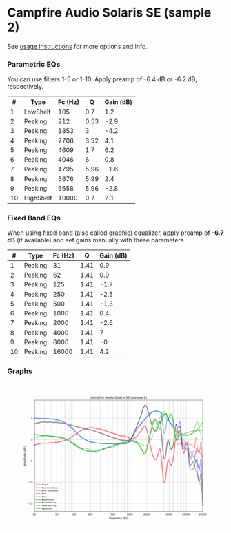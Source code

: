 # Campfire Audio Solaris SE (sample 2)
See [usage instructions](https://github.com/jaakkopasanen/AutoEq#usage) for more options and info.

### Parametric EQs
You can use filters 1-5 or 1-10. Apply preamp of -6.4 dB or -6.2 dB, respectively.

|   # | Type      |   Fc (Hz) |    Q |   Gain (dB) |
|-----|-----------|-----------|------|-------------|
|   1 | LowShelf  |       105 | 0.7  |         1.2 |
|   2 | Peaking   |       212 | 0.53 |        -2.9 |
|   3 | Peaking   |      1853 | 3    |        -4.2 |
|   4 | Peaking   |      2706 | 3.52 |         4.1 |
|   5 | Peaking   |      4609 | 1.7  |         6.2 |
|   6 | Peaking   |      4046 | 6    |         0.8 |
|   7 | Peaking   |      4795 | 5.96 |        -1.6 |
|   8 | Peaking   |      5676 | 5.99 |         2.4 |
|   9 | Peaking   |      6658 | 5.96 |        -2.8 |
|  10 | HighShelf |     10000 | 0.7  |         2.1 |

### Fixed Band EQs
When using fixed band (also called graphic) equalizer, apply preamp of **-6.7 dB** (if available) and set gains manually with these parameters.

|   # | Type    |   Fc (Hz) |    Q |   Gain (dB) |
|-----|---------|-----------|------|-------------|
|   1 | Peaking |        31 | 1.41 |         0.9 |
|   2 | Peaking |        62 | 1.41 |         0.9 |
|   3 | Peaking |       125 | 1.41 |        -1.7 |
|   4 | Peaking |       250 | 1.41 |        -2.5 |
|   5 | Peaking |       500 | 1.41 |        -1.3 |
|   6 | Peaking |      1000 | 1.41 |         0.4 |
|   7 | Peaking |      2000 | 1.41 |        -2.6 |
|   8 | Peaking |      4000 | 1.41 |         7   |
|   9 | Peaking |      8000 | 1.41 |        -0   |
|  10 | Peaking |     16000 | 1.41 |         4.2 |

### Graphs
![](./Campfire%20Audio%20Solaris%20SE%20(sample%202).png)
